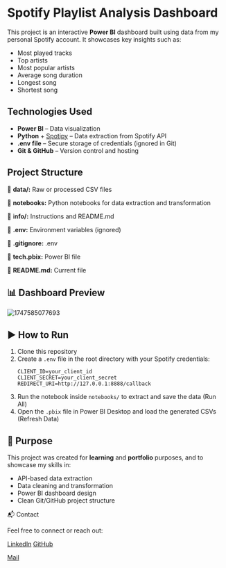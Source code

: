 # Spotify Playlist Analysis Dashboard

This project is an interactive **Power BI** dashboard built using data from my personal Spotify account. It showcases key insights such as:

- Most played tracks
- Top artists
- Most popular artists
- Average song duration
- Longest song
- Shortest song

## Technologies Used

- **Power BI** – Data visualization
- **Python** + [Spotipy](https://spotipy.readthedocs.io/en/2.22.1/) – Data extraction from Spotify API
- **.env file** – Secure storage of credentials (ignored in Git)
- **Git & GitHub** – Version control and hosting

## Project Structure

📁 **data/:** Raw or processed CSV files

📁 **notebooks:** Python notebooks for data extraction and transformation

📁 i**nfo/:** Instructions and README.md

📄 **.env:** Environment variables (ignored)

📄 **.gitignore:** .env

📄 **tech.pbix:** Power BI file

📄 **README.md:** Current file

## 📊 Dashboard Preview

![1747585077693](image/README/1747585077693.png "Dashboard Preview")

## ▶️ How to Run

1. Clone this repository
2. Create a `.env` file in the root directory with your Spotify credentials:
   ```env
   CLIENT_ID=your_client_id
   CLIENT_SECRET=your_client_secret
   REDIRECT_URI=http://127.0.0.1:8888/callback
   ```
3. Run the notebook inside `notebooks/` to extract and save the data (Run All)
4. Open the `.pbix` file in Power BI Desktop and load the generated CSVs (Refresh Data)

## 🎯 Purpose

This project was created for **learning** and **portfolio** purposes, and to showcase my skills in:

- API-based data extraction
- Data cleaning and transformation
- Power BI dashboard design
- Clean Git/GitHub project structure

📬 Contact

Feel free to connect or reach out:

[LinkedIn](linkedin.com/in/francesco-cornachione-78bb4727a/)
[GitHub](https://github.com/fran-cornachione)

[Mail](francescocornachione681@gmail.com)
